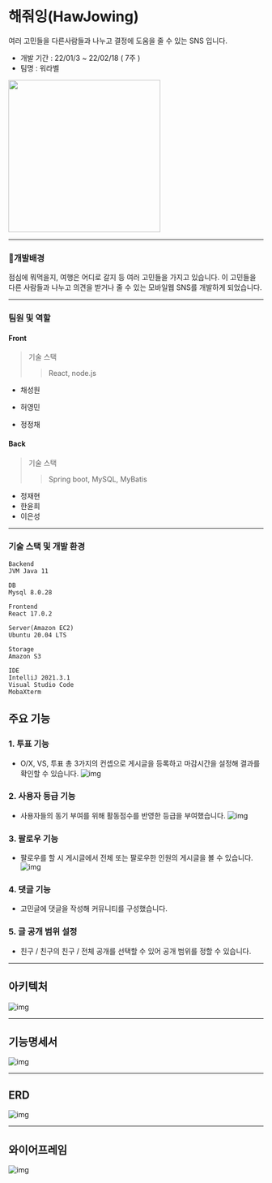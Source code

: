 # 해줘잉(HawJowing)

여러 고민들을 다른사람들과 나누고 결정에 도움을 줄 수 있는 SNS 입니다.

- 개발 기간 : 22/01/3 ~ 22/02/18 ( 7주 )
- 팀명 : 워라벨

<img src="https://github.com/jaehyun0122/HawJowing-pjt/blob/master/README.assets/%ED%95%B4%EC%A4%98%EC%9E%89%EC%BA%90%EB%A6%AD%ED%84%B0.png" width="300" height="300"/>

---

### 🌉개발배경

점심에 뭐먹을지, 여행은 어디로 갈지 등 여러 고민들을 가지고 있습니다. 이 고민들을 다른 사람들과 나누고 의견을 받거나 줄 수 있는 모바일웹 SNS를 개발하게 되었습니다.

---

### 팀원 및 역할

#### Front 

> 기술 스택
>
> > React, node.js

- 채성원

- 허영민

- 정정채

#### Back 

> 기술 스택
>
> > Spring boot, MySQL, MyBatis

- 정재현
- 한윤희
- 이은성

---

### 기술 스택 및 개발 환경

```
Backend
JVM Java 11

DB 
Mysql 8.0.28

Frontend
React 17.0.2

Server(Amazon EC2)
Ubuntu 20.04 LTS

Storage 
Amazon S3

IDE
IntelliJ 2021.3.1
Visual Studio Code 
MobaXterm

```

## 주요 기능

### 1. 투표 기능
- O/X, VS, 투표 총 3가지의 컨셉으로 게시글을 등록하고 마감시간을 설정해 결과를 확인할 수 있습니다.
![img](https://github.com/jaehyun0122/HawJowing-pjt/blob/master/README.assets/%ED%95%B4%EC%A4%98%EC%9E%89%ED%88%AC%ED%91%9C.png)

### 2. 사용자 등급 기능
- 사용자들의 동기 부여를 위해 활동점수를 반영한 등급을 부여했습니다.
![img](https://github.com/jaehyun0122/HawJowing-pjt/blob/master/README.assets/%ED%95%B4%EC%A4%98%EC%9E%89%EB%93%B1%EA%B8%89.png)

### 3. 팔로우 기능
- 팔로우를 할 시 게시글에서 전체 또는 팔로우한 인원의 게시글을 볼 수 있습니다.
![img](https://github.com/jaehyun0122/HawJowing-pjt/blob/master/README.assets/%ED%95%B4%EC%A4%98%EC%9E%89%ED%8C%94%EB%A1%9C%EC%9A%B0.png)

### 4. 댓글 기능
- 고민글에 댓글을 작성해 커뮤니티를 구성했습니다.

### 5. 글 공개 범위 설정
- 친구 / 친구의 친구 / 전체 공개를 선택할 수 있어 공개 범위를 정할 수 있습니다.

---

## 아키텍처
![img](https://github.com/jaehyun0122/HawJowing-pjt/blob/master/README.assets/%ED%95%B4%EC%A4%98%EC%9E%89%EC%95%84%ED%82%A4%ED%85%8D%EC%B2%98.png)

---

## 기능명세서
![img](https://github.com/jaehyun0122/HawJowing-pjt/blob/master/README.assets/%ED%95%B4%EC%A4%98%EC%9E%89%EA%B8%B0%EB%8A%A5%EB%AA%85%EC%84%B8%EC%84%9C.png)

---

## ERD

![img](https://github.com/jaehyun0122/HawJowing-pjt/blob/master/README.assets/%ED%95%B4%EC%A4%98%EC%9E%89ERD.png)

---

## 와이어프레임

![img](https://github.com/jaehyun0122/HawJowing-pjt/blob/master/README.assets/%ED%95%B4%EC%A4%98%EC%9E%89%EC%99%80%EC%9D%B4%EC%96%B4%ED%94%84%EB%A0%88%EC%9E%84.png)

